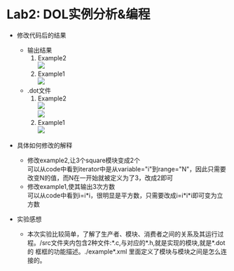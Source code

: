 # Lab2: DOL实例分析&编程
* 修改代码后的结果
	* 输出结果
		1. Example2  
		![](".//example2.png")
		2. Example1  
		![](".//example1.png")
	* .dot文件
		1. Example2  
		![](".//example2_code1.png")  
		![](".//example2_code2.png")
		2. Example1  
		![](".//example2.png")

* 具体如何修改的解释
	* 修改example2,让3个square模块变成2个  
	可以从code中看到iterator中是从variable="i"到range="N"，因此只需要改变N的值，而N在一开始就被定义为了3，改成2即可
	* 修改example1,使其输出3次方数  
	可以从code中看到i=i\*i，很明显是平方数，只需要改成i=i\*i\*i即可变为立方数

* 实验感想
	* 本次实验比较简单，了解了生产者、模块、消费者之间的关系及其运行过程。/src文件夹内包含2种文件:\*.c,与对应的\*.h,就是实现的模块,就是\*.dot的
框框的功能描述。./example\*.xml 里面定义了模块与模块之间是怎么连接的。
